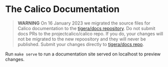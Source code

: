# The Calico Documentation

> **WARNING** On 16 January 2023 we migrated the source files for Calico documentation to the [tigera/docs repository](https://github.com/tigera/docs).
> Do not submit docs PRs to the projectcalico/calico repo.
> If you do, your changes will not be migrated to the new repoository and they will never be published.
> Submit your changes directly to [tigera/docs repo](https://github.com/tigera/docs).

Run `make serve` to run a documentation site served on localhost to preview changes.
